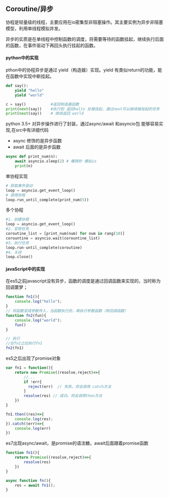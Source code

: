 ## Coroutine/异步

协程是轻量级的线程，主要应用在io密集型非阻塞操作。其主要实例为异步非阻塞模型，利用单线程模拟并发。

异步的实质是在单线程中控制函数的调度，将需要等待的函数挂起，继续执行后面的函数，在事件驱动下再回头执行挂起的函数。

#### python中的实现

pthon中的协程异步是通过 yield（构造器）实现。yield 有类似return的功能，能在函数中实现中断挂起。

```python
def say():
    yield "hello"
    yield "world"

c = say()           #返回构造器函数
print(next(say))	#执行到 返回hello 处被挂起，通过next可以继续被挂起的任务
print(next(say))	# 继续返回 world
```



python 3.5+ 对异步操作进行了封装，通过async/await 和asyncio包 能够容易实现,在src中有详细代码

+ async 修饰的是异步函数
+ await 后面的是异步函数 



```python
async def print_num(n):
    await asyncio.sleep(2) # 睡两秒 模拟io
    print(n)
```

单协程实现

```python
# 获取事件驱动
loop = asyncio.get_event_loop()
# 调用协程
loop.run_until_complete(print_num(5))
```



多个协程

```python
#1、创建协程
loop = asyncio.get_event_loop()
#2、安排任务
coroutine_list = [print_num(num) for num in rang(10)]
corountine = asyncio.wait(corountine_list)
#3、执行任务
loop.run-until_complete(coroutine)
#4、关闭
loop.close()
```



####  javaScript中的实现

在es5之前javascript没有异步，函数的调度是通过回调函数来实现的，当时称为回调噩梦；

```javascript
function fn1(){
    console.log("hello");
}
// 将函数变成参数传入，当函数执行完，再执行参数函数（称回调函数）
function fn2(fun){
    console.log("world");
    fun()
}

// 执行
//在fn2之后执行fn1
fn2(fn1)

```

es5之后出现了promise对象

```javascript
var fn1 = function(){
    return new Promise((resolve,reject)=>{
        //...
        if !err{
          reject(err)  // 失败。将会调用 catch方法
        }
        resolve(res) // 成功。将会调用then方法
    })
}

fn1.then((res)=>{
    console.log(res);
}).catch((err)=>{
    console.log(err)
})
```

es7出现async/await，是promise的语法糖，await后面跟着promise函数

```javascript
function fn1(){
    return Promise((resolve,reject)=>{
        resolve(res)
    })
}

async function fn(){
    res = await fn1();
}
```

